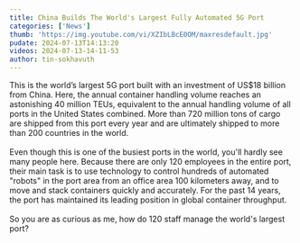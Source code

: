 ```yaml
---
title: China Builds The World's Largest Fully Automated 5G Port
categories: ['News']
thumb: 'https://img.youtube.com/vi/XZIbLBcE0OM/maxresdefault.jpg'
pudate: 2024-07-13T14:13:20
videos: 2024-07-13-14-11-53
author: tin-sokhavuth
---
```

This is the world’s largest 5G port built with an investment of US$18 billion from China. Here, the annual container handling volume reaches an astonishing 40 million TEUs, equivalent to the annual handling volume of all ports in the United States combined. More than 720 million tons of cargo are shipped from this port every year and are ultimately shipped to more than 200 countries in the world.
<br/><br/>
Even though this is one of the busiest ports in the world, you'll hardly see many people here. Because there are only 120 employees in the entire port, their main task is to use technology to control hundreds of automated "robots" in the port area from an office area 100 kilometers away, and to move and stack containers quickly and accurately. For the past 14 years, the port has maintained its leading position in global container throughput.
<br/><br/>
So you are as curious as me, how do 120 staff manage the world's largest port?
